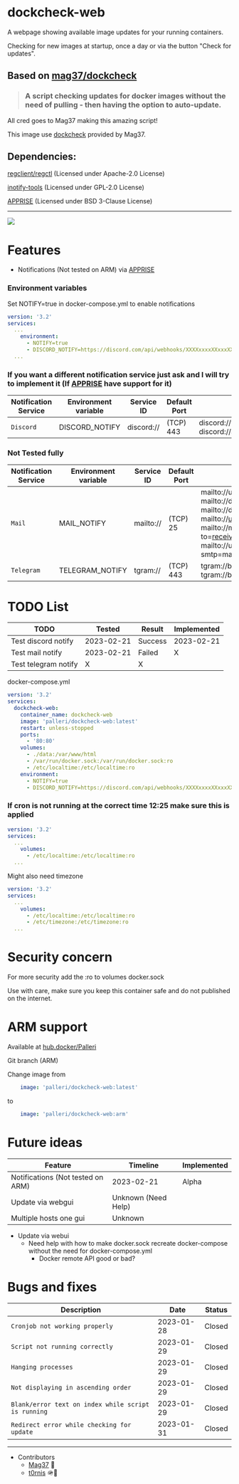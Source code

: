 # dockcheck-web

A webpage showing available image updates for your running containers.

Checking for new images at startup, once a day or via the button "Check for updates".

## Based on [mag37/dockcheck](https://github.com/mag37/dockcheck)

>### A script checking updates for docker images without the need of pulling - then having the option to auto-update.

All cred goes to Mag37 making this amazing script!

This image use [dockcheck](https://github.com/mag37/dockcheck) provided by Mag37.


## Dependencies:
[regclient/regctl](https://github.com/regclient/regclient) (Licensed under Apache-2.0 License)

[inotify-tools](https://github.com/inotify-tools/inotify-tools) (Licensed under GPL-2.0 License)

[APPRISE](https://github.com/caronc/apprise) (Licensed under BSD 3-Clause License)

----

![](https://github.com/Palleri/dockcheck-web/blob/main/examplegui.gif)


# Features
* Notifications (Not tested on ARM) via [APPRISE](https://github.com/caronc/apprise)

### Environment variables
Set NOTIFY=true in docker-compose.yml to enable notifications

```yml
version: '3.2'
services:
  ...
    environment:
      - NOTIFY=true
      - DISCORD_NOTIFY=https://discord.com/api/webhooks/XXXXxxxxXXxxxXXxxX
  ...
```

### If you want a different notification service just ask and I will try to implement it (If [APPRISE](https://github.com/caronc/apprise#productivity-based-notifications) have support for it)

| Notification Service | Environment variable | Service ID | Default Port | Example Syntax |
| --- | --- | --- | --- | --- |
| `Discord` | DISCORD_NOTIFY | discord:// | (TCP) 443 | discord://webhook_id/webhook_token <br /> discord://avatar@webhook_id/webhook_token |




### Not Tested fully
Notification Service | Environment variable | Service ID | Default Port | Example Syntax |
| --- | --- | --- | --- | --- |
| `Mail` | MAIL_NOTIFY | mailto:// | (TCP) 25 | mailto://userid:pass@domain.com <br /> mailto://domain.com?user=userid&pass=password <br /> mailto://domain.com:2525?user=userid&pass=password <br /> mailto://user@gmail.com&pass=password <br /> mailto://mySendingUsername:mySendingPassword@example.com?to=receivingAddress@example.com <br /> mailto://userid:password@example.com?smtp=mail.example.com&from=noreply@example.com&name=no%20reply |
| `Telegram` | TELEGRAM_NOTIFY | tgram:// | (TCP) 443 | tgram://bottoken/ChatID <br /> tgram://bottoken/ChatID1/ChatID2/ChatIDN |


# TODO List
| TODO | Tested | Result | Implemented |
| --- | --- | --- | --- |
| Test discord notify | 2023-02-21 | Success | 2023-02-21 |
| Test mail notify | 2023-02-21 | Failed | X |
| Test telegram notify | X | X |



docker-compose.yml
```yml
version: '3.2'
services:
  dockcheck-web:
    container_name: dockcheck-web
    image: 'palleri/dockcheck-web:latest'
    restart: unless-stopped
    ports:
      - '80:80'
    volumes:
      - ./data:/var/www/html
      - /var/run/docker.sock:/var/run/docker.sock:ro
      - /etc/localtime:/etc/localtime:ro
    environment:
      - NOTIFY=true
      - DISCORD_NOTIFY=https://discord.com/api/webhooks/XXXXxxxxXXxxxXXxxX
```

### If cron is not running at the correct time 12:25 make sure this is applied

```yml
version: '3.2'
services:
  ...
    volumes:  
      - /etc/localtime:/etc/localtime:ro
  ...
```
Might also need timezone

```yml
version: '3.2'
services:
  ...
    volumes:  
      - /etc/localtime:/etc/localtime:ro
      - /etc/timezone:/etc/timezone:ro
  ...
```

# Security concern
For more security add the :ro to volumes docker.sock

Use with care, make sure you keep this container safe and do not published on the internet.


# ARM support 
Available at [hub.docker/Palleri](https://hub.docker.com/r/palleri/dockcheck-web/tags)

Git branch (ARM)

Change image from 
```yml
    image: 'palleri/dockcheck-web:latest'
```
to
```yml
    image: 'palleri/dockcheck-web:arm'
```

# Future ideas
| Feature | Timeline | Implemented |
| --- | --- | --- |
| Notifications (Not tested on ARM) | 2023-02-21 | Alpha |
| Update via webgui | Unknown (Need Help) | |
| Multiple hosts one gui | Unknown | |

* Update via webui
  - Need help with how to make docker.sock recreate docker-compose without the need for docker-compose.yml
    - Docker remote API good or bad?


# Bugs and fixes

| Description | Date | Status |
| --- | --- | --- |
| `Cronjob not working properly` | 2023-01-28 | Closed |
| `Script not running correctly` | 2023-01-29 | Closed |
| `Hanging processes` | 2023-01-29 | Closed |
| `Not displaying in ascending order` | 2023-01-29 | Closed |
| `Blank/error text on index while script is running` | 2023-01-29 | Closed |
| `Redirect error while checking for update` | 2023-01-31 | Closed |

-------


* Contributors
  - [Mag37](https://github.com/Mag37) 👑
  - [t0rnis](https://github.com/t0rnis) 🪖🐛

